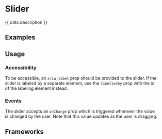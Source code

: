 <script setup>
  import React from './react.md';
  import Vue from './vue.md';
  import data from './data.json';
  import { mapFrameworkStatuses } from '../utils.js';
</script>

# Slider

{{ data.description }}

<components-status v-bind="mapFrameworkStatuses(data.frameworks)" />

## Examples

<slider-example />

## Usage

<component-design-guidelines name="Warp - Components / Slider" link="https://www.figma.com/file/nkiRpuVu6XRfvY96BA80H8/Components-overview?type=design&node-id=377-23902&mode=design" />

### Accessibility

To be accessible, an `aria-label` prop should be provided to the slider. If the slider is labeled by a separate element, use the `labelledby` prop with the id of the labeling element instead.

### Events

The slider accepts an `onChange` prop which is triggered whenever the value is changed by the user. Note that this value updates as the user is dragging.

<component-questions />

## Frameworks

<tabs-content>
  <template #react>
   <react />
  </template>
  <template #vue>
    <vue />
  </template>
</tabs-content>
